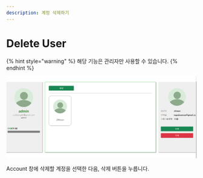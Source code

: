 ```yaml
---
description: 계정 삭제하기
---
```


# Delete User

{% hint style="warning" %}
해당 기능은 관리자만 사용할 수 있습니다.
{% endhint %}

![](<../../../.gitbook/assets/image (7).png>)

Account 창에 삭제할 계정을 선택한 다음, 삭제 버튼을 누릅니다.
